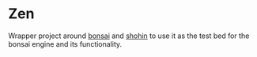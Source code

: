 # Zen

Wrapper project around [bonsai](engine/README.md) and [shohin](shohin/README.md) to use it as the test bed for the bonsai engine and its functionality.
